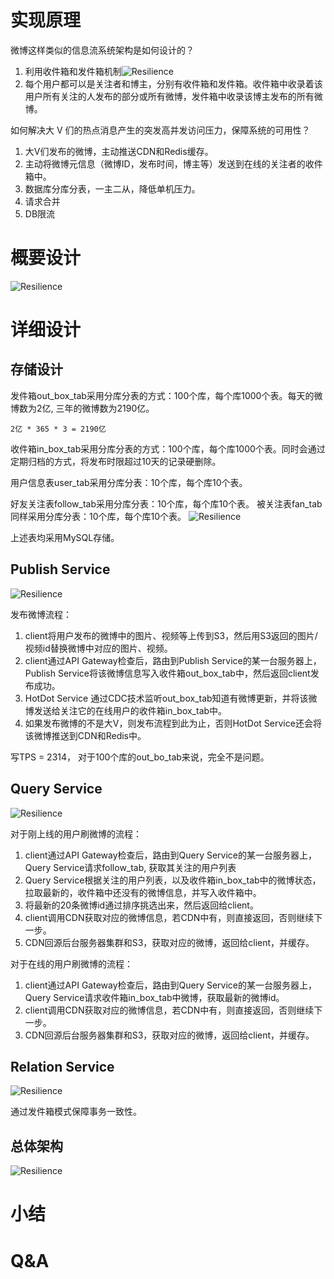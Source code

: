 # 实现原理
微博这样类似的信息流系统架构是如何设计的？
1. 利用收件箱和发件箱机制![Resilience](./../pictures/weibo/domain_model.drawio.png)
2. 每个用户都可以是关注者和博主，分别有收件箱和发件箱。收件箱中收录着该用户所有关注的人发布的部分或所有微博，发件箱中收录该博主发布的所有微博。

如何解决大 V 们的热点消息产生的突发高并发访问压力，保障系统的可用性？
1. 大V们发布的微博，主动推送CDN和Redis缓存。
2. 主动将微博元信息（微博ID，发布时间，博主等）发送到在线的关注者的收件箱中。
3. 数据库分库分表，一主二从，降低单机压力。
4. 请求合并
5. DB限流

# 概要设计
![Resilience](./../pictures/weibo/brief.drawio.png)


# 详细设计
## 存储设计
发件箱out_box_tab采用分库分表的方式：100个库，每个库1000个表。每天的微博数为2亿, 三年的微博数为2190亿。
```shell
2亿 * 365 * 3 = 2190亿
```

收件箱in_box_tab采用分库分表的方式：100个库，每个库1000个表。同时会通过定期归档的方式，将发布时限超过10天的记录硬删除。

用户信息表user_tab采用分库分表：10个库，每个库10个表。

好友关注表follow_tab采用分库分表：10个库，每个库10个表。
被关注表fan_tab同样采用分库分表：10个库，每个库10个表。
![Resilience](./../pictures/weibo/er.drawio.png)

上述表均采用MySQL存储。

## Publish Service
![Resilience](./../pictures/weibo/db.drawio.png)

发布微博流程：
1. client将用户发布的微博中的图片、视频等上传到S3，然后用S3返回的图片/视频id替换微博中对应的图片、视频。
2. client通过API Gateway检查后，路由到Publish Service的某一台服务器上，Publish Service将该微博信息写入收件箱out_box_tab中，然后返回client发布成功。
3. HotDot Service 通过CDC技术监听out_box_tab知道有微博更新，并将该微博发送给关注它的在线用户的收件箱in_box_tab中。
4. 如果发布微博的不是大V，则发布流程到此为止，否则HotDot Service还会将该微博推送到CDN和Redis中。

写TPS = 2314， 对于100个库的out_bo_tab来说，完全不是问题。
## Query Service
![Resilience](./../pictures/weibo/query_service.drawio.png)

对于刚上线的用户刷微博的流程：
1. client通过API Gateway检查后，路由到Query Service的某一台服务器上，Query Service请求follow_tab, 获取其关注的用户列表
2. Query Service根据关注的用户列表，以及收件箱in_box_tab中的微博状态，拉取最新的，收件箱中还没有的微博信息，并写入收件箱中。
3. 将最新的20条微博id通过排序挑选出来，然后返回给client。
4. client调用CDN获取对应的微博信息，若CDN中有，则直接返回，否则继续下一步。
5. CDN回源后台服务器集群和S3，获取对应的微博，返回给client，并缓存。

对于在线的用户刷微博的流程：
1. client通过API Gateway检查后，路由到Query Service的某一台服务器上，Query Service请求收件箱in_box_tab中微博，获取最新的微博id。
2. client调用CDN获取对应的微博信息，若CDN中有，则直接返回，否则继续下一步。 
3. CDN回源后台服务器集群和S3，获取对应的微博，返回给client，并缓存。

## Relation Service
![Resilience](./../pictures/weibo/relation_service.drawio.png)

通过发件箱模式保障事务一致性。

## 总体架构
![Resilience](./../pictures/weibo/final.drawio.png)

# 小结


# Q&A